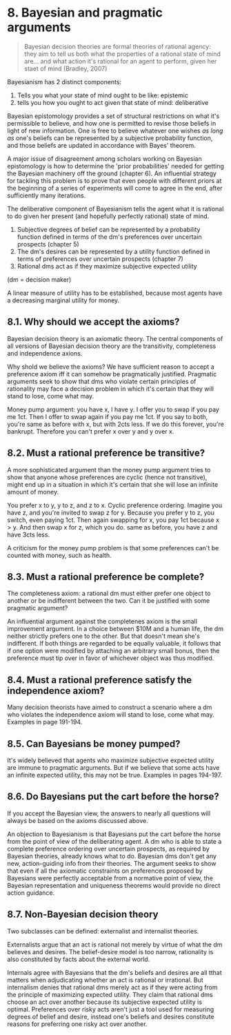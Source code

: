 # 8. Bayesian and pragmatic arguments

> Bayesian decision theories are formal theories of rational agency: they aim to tell us both what the properties of a rational state of mind are... and what action it's rational for an agent to perform, given her staet of mind (Bradley, 2007)

Bayesianism has 2 distinct components:

1. Tells you what your state of mind ought to be like: epistemic
2. tells you how you ought to act given that state of mind: deliberative

Bayesian epistomology provides a set of structural restrictions on what it's permissible to believe, and how one is permitted to revise those beliefs in light of new information. One is free to believe whatever one wishes *as long as* one's beliefs can be represented by a subjective probability function, and those beliefs are updated in accordance with Bayes' theorem.

A major issue of disagreement among scholars working on Bayesian epistomology is how to determine the 'prior probabilities' needed for getting the Bayesian machinery off the ground (chapter 6). An influential strategy for tackling this problem is to prove that even people with different priors at the beginning of a series of experiments will come to agree in the end, after sufficiently many iterations.

The deliberative component of Bayesianism tells the agent what it is rational to do given her present (and hopefully perfectly rational) state of mind.

1. Subjective degrees of belief can be represented by a probability function defined in terms of the dm's preferences over uncertain prospects (chapter 5)
2. The dm's desires can be represented by a utility function defined in terms of preferences over uncertain prospects (chapter 7)
3. Rational dms act as if they maximize subjective expected utility

(dm = decision maker)

A linear measure of utility has to be established, because most agents have a decreasing marginal utility for money.

## 8.1. Why should we accept the axioms?

Bayesian decision theory is an axiomatic theory. The central components of all versions of Bayesian decision theory are the transitivity, completeness and independence axions.

Why shold we believe the axioms? We have sufficient reason to accept a preference axiom iff it can somehow be pragmatically justified. Pragmatic arguments seek to show that dms who violate certain principles of rationality may face a decision problem in which it's certain that they will stand to lose, come what may.

Money pump argument: you have x, I have y. I offer you to swap if you pay me 1ct. Then I offer to swap again if you pay me 1ct. If you say to both, you're same as before with x, but with 2cts less. If we do this forever, you're bankrupt. Therefore you can't prefer x over y and y over x.

## 8.2. Must a rational preference be transitive?

A more sophisticated argument than the money pump argument tries to show that anyone whose preferences are cyclic (hence not transitive), might end up in a situation in which it's certain that she will lose an infinite amount of money.

You prefer x to y, y to z, and z to x. Cyclic preference ordering. Imagine you have z, and you're invited to swap z for y. Because you prefer y to z, you switch, even paying 1ct. Then again swapping for x, you pay 1ct because x > y. And then swap x for z, which you do. same as before, you have z and have 3cts less.

A criticism for the money pump problem is that some preferences can't be counted with money, such as health.

## 8.3. Must a rational preference be complete?

The completeness axiom: a rational dm must either prefer one object to another or be indifferent between the two. Can it be justified with some pragmatic argument?

An influential argument against the completenes axiom is the small improvement argument. In a choice between $10M and a human life, the dm neither strictly prefers one to the other. But that doesn't mean she's indifferent. If both things are regarded to be equally valuable, it follows that if one option were modified by attaching an arbitrary small bonus, then the preference must tip over in favor of whichever object was thus modified.

## 8.4. Must a rational preference satisfy the independence axiom?

Many decision theorists have aimed to construct a scenario where a dm who violates the independence axiom will stand to lose, come what may. Examples in page 191-194.

## 8.5. Can Bayesians be money pumped?

It's widely believed that agents who maximize subjective expected utility are immune to pragmatic arguments. But if we believe that some acts have an infinite expected utility, this may not be true. Examples in pages 194-197.

## 8.6. Do Bayesians put the cart before the horse?

If you accept the Bayesian view, the answers to nearly all questions will always be based on the axioms discussed above.

An objection to Bayesianism is that Bayesians put the cart before the horse from the point of view of the deliberating agent. A dm who is able to state a complete preference ordering over uncertain prospects, as required by Bayesian theories, already knows what to do. Bayesian dms don't get any new, action-guiding info from their theories. The argument seeks to show that even if all the axiomatic constraints on preferences proposed by Bayesians were perfectly acceptable from a normative point of view, the Bayesian representation and uniqueness theorems would provide no direct action guidance.

## 8.7. Non-Bayesian decision theory

Two subclasses can be defined: externalist and internalist theories.

Externalists argue that an act is rational not merely by virtue of what the dm believes and desires. The belief-desire model is too narrow, rationality is also constituted by facts about the external world.

Internals agree with Bayesians that the dm's beliefs and desires are all tthat matters when adjudicating whether an act is rational or irrational. But internalism denies that rational dms merely act as if they were acting from the principle of maximizing expected utility. They claim that rational dms choose an act over another because its subjective expected utility is optimal. Preferences over risky acts aren't just a tool used for measuring degrees of belief and desire, instead one's beliefs and desires constitute reasons for preferring one risky act over another.
